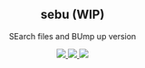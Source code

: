 <h2 align="center">sebu (WIP)</h2>
<p align="center">
  SEarch files and BUmp up version
</p>
<p align="center">
  <a title="Current version" href="https://badge.fury.io/js/sebu" rel="nofollow">
    <img src="https://badge.fury.io/js/sebu.svg">
  </a>
  <a title="deploy" href="https://github.com/algolia/shipjs" rel="nofollow">
    <img src="https://img.shields.io/badge/deploy-🛳%20Ship.js-blue?style=flat">
  </a>
  <a title="MIT License" href="[LICENSE](https://opensource.org/licenses/MIT)" rel="nofollow">
    <img src="https://img.shields.io/badge/License-MIT-green.svg">
  </a>
  <br>
  <br>
</p>
